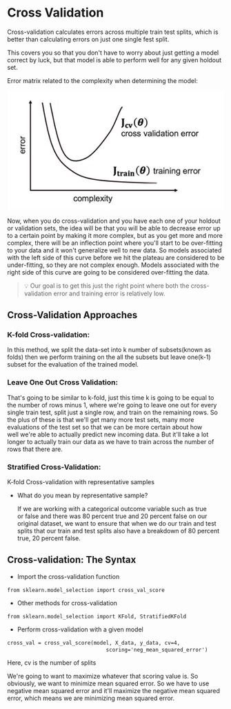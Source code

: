 # Cross Validation

Cross-validation calculates errors across multiple train test splits, which is better than calculating errors on just one single fest split.

This covers you so that you don't have to worry about just getting a model correct by luck, but that model is able to perform well for any given holdout set.

Error matrix related to the complexity when determining the model:

![error.png](images/error.png)

Now, when you do cross-validation and you have each one of your holdout or validation sets, the idea will be that you will be able to decrease error up to a certain point by making it more complex, but as you get more and more complex, there will be an inflection point where you'll start to be over-fitting to your data and it won't generalize well to new data. So models associated with the left side of this curve before we hit the plateau are considered to be under-fitting, so they are not complex enough. Models associated with the right side of this curve are going to be considered over-fitting the data.

> 💡 Our goal is to get this just the right point where both the cross-validation error and training error is relatively low.

## Cross-Validation Approaches

### K-fold Cross-validation:

In this method, we split the data-set into k number of subsets(known as folds) then we perform training on the all the subsets but leave one(k-1) subset for the evaluation of the trained model.

### Leave One Out Cross Validation:

That's going to be similar to k-fold, just this time k is going to be equal to the number of rows minus 1, where we're going to leave one out for every single train test, split just a single row, and train on the remaining rows. So the plus of these is that we'll get many more test sets, many more evaluations of the test set so that we can be more certain about how well we're able to actually predict new incoming data. But it'll take a lot longer to actually train our data as we have to train across the number of rows that there are.

### Stratified Cross-Validation:

K-fold Cross-validation with representative samples

- What do you mean by representative sample?
    
    If we are working with a categorical outcome variable such as true or false and there was 80 percent true and 20 percent false on our original dataset, we want to ensure that when we do our train and test splits that our train and test splits also have a breakdown of 80 percent true, 20 percent false.

## Cross-validation: The Syntax

- Import the cross-validation function

```
from sklearn.model_selection import cross_val_score
```

- Other methods for cross-validation

```
from sklearn.model_selection import KFold, StratifiedKFold
```

- Perform cross-validation with a given model

```
cross_val = cross_val_score(model, X_data, y_data, cv=4,
								scoring='neg_mean_squared_error')
```

Here, cv is the number of splits

We're going to want to maximize whatever that scoring value is. So obviously, we want to minimize mean squared error. So we have to use negative mean squared error and it'll maximize the negative mean squared error, which means we are minimizing mean squared error.